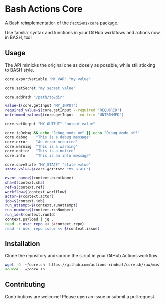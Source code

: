 # Bash Actions Core

A Bash reimplementation of the [`@actions/core`](https://www.npmjs.com/package/@actions/core) package.

Use familiar syntax and functions in your GitHub workflows and actions now in BASH, too!

## Usage

The API mimicks the original one as closely as possible, while still sticking to BASH style.

```bash
core.exportVariable "MY_VAR" "my value"

core.setSecret "my secret value"

core.addPath "/path/to/dir"

value=$(core.getInput "MY_INPUT")
required_value=$(core.getInput --required "REQUIRED")
untrimmed_value=$(core.getInput --no-trim "UNTRIMMED")

core.setOutput "MY_OUTPUT" "output value"

core.isDebug && echo "Debug mode on" || echo "Debug mode off"
core.debug    "This is a debug message"
core.error    "An error occurred"
core.warning  "This is a warning"
core.notice   "This is a notice"
core.info     "This is an info message"

core.saveState "MY_STATE" "state value"
state_value=$(core.getState "MY_STATE")

event_name=$(context.eventName)
sha=$(context.sha)
ref=$(context.ref)
workflow=$(context.workflow)
actor=$(context.actor)
job=$(context.job)
run_attempt=$(context.runAttempt)
run_number=$(context.runNumber)
run_id=$(context.runId)
context.payload | jq .
read -r user repo << $(context.repo)
read -r user repo issue << $(context.issue)
```

## Installation

Clone the repository and source the script in your GitHub Actions workflow.

```bash
wget -O  ~/core.sh  https://github.com/actions-rindeal/core.sh/raw/master/core.sh
source   ~/core.sh
```

## Contributing

Contributions are welcome! Please open an issue or submit a pull request.

